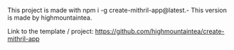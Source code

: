 This project is made with npm i -g create-mithril-app@latest.- This version is made by highmountaintea.

Link to the template / project: https://github.com/highmountaintea/create-mithril-app
